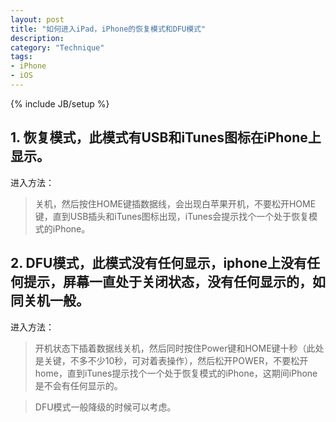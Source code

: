 ```yaml
---
layout: post
title: "如何进入iPad，iPhone的恢复模式和DFU模式"
description: 
category: "Technique"
tags:
- iPhone
- iOS
---
```

{% include JB/setup %} 


## 1. 恢复模式，此模式有USB和iTunes图标在iPhone上显示。

进入方法：

> 关机，然后按住HOME键插数据线，会出现白苹果开机，不要松开HOME键，直到USB插头和iTunes图标出现，iTunes会提示找个一个处于恢复模式的iPhone。

## 2. DFU模式，此模式没有任何显示，iphone上没有任何提示，屏幕一直处于关闭状态，没有任何显示的，如同关机一般。
进入方法：

> 开机状态下插着数据线关机，然后同时按住Power键和HOME键十秒（此处是关键，不多不少10秒，可对着表操作），然后松开POWER，不要松开home，直到iTunes提示找个一个处于恢复模式的iPhone，这期间iPhone是不会有任何显示的。


> DFU模式一般降级的时候可以考虑。
